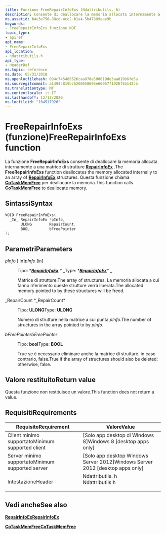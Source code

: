 ```yaml
---
title: Funzione FreeRepairInfoExs (Ndattributils. h)
description: Consente di deallocare la memoria allocata internamente a una matrice di strutture RepairInfoEx.
ms.assetid: b4e3e758-88cd-4ce2-b1a4-5b47889aae9b
keywords:
- FreeRepairInfoExs funzione NDF
topic_type:
- apiref
api_name:
- FreeRepairInfoExs
api_location:
- ndattributils.h
api_type:
- HeaderDef
ms.topic: reference
ms.date: 05/31/2018
ms.openlocfilehash: 094c745486526caa870a500019de3aa819b6fe5a
ms.sourcegitcommit: a1494c819bc5200050696e66057f1020f5b142cb
ms.translationtype: MT
ms.contentlocale: it-IT
ms.lasthandoff: 12/12/2020
ms.locfileid: "104517926"
---
```

# <a name="freerepairinfoexs-function"></a><span data-ttu-id="e2d9d-104">FreeRepairInfoExs (funzione)</span><span class="sxs-lookup"><span data-stu-id="e2d9d-104">FreeRepairInfoExs function</span></span>

<span data-ttu-id="e2d9d-105">La funzione **FreeRepairInfoExs** consente di deallocare la memoria allocata internamente a una matrice di strutture [**RepairInfoEx**](/windows/win32/api/ndattrib/ns-ndattrib-repairinfoex) .</span><span class="sxs-lookup"><span data-stu-id="e2d9d-105">The **FreeRepairInfoExs** function deallocates the memory allocated internally to an array of [**RepairInfoEx**](/windows/win32/api/ndattrib/ns-ndattrib-repairinfoex) structures.</span></span> <span data-ttu-id="e2d9d-106">Questa funzione chiama [**CoTaskMemFree**](/windows/desktop/api/combaseapi/nf-combaseapi-cotaskmemfree) per deallocare la memoria.</span><span class="sxs-lookup"><span data-stu-id="e2d9d-106">This function calls [**CoTaskMemFree**](/windows/desktop/api/combaseapi/nf-combaseapi-cotaskmemfree) to deallocate memory.</span></span>

## <a name="syntax"></a><span data-ttu-id="e2d9d-107">Sintassi</span><span class="sxs-lookup"><span data-stu-id="e2d9d-107">Syntax</span></span>


```C++
VOID FreeRepairInfoExs(
  _In_ RepairInfoEx *pInfo,
       ULONG        RepairCount,
       BOOL         bFreePointer
);
```



## <a name="parameters"></a><span data-ttu-id="e2d9d-108">Parametri</span><span class="sxs-lookup"><span data-stu-id="e2d9d-108">Parameters</span></span>

<dl> <dt>

<span data-ttu-id="e2d9d-109">*pInfo* \[ in\]</span><span class="sxs-lookup"><span data-stu-id="e2d9d-109">*pInfo* \[in\]</span></span>
</dt> <dd>

<span data-ttu-id="e2d9d-110">Tipo: \**[**RepairInfoEx**](/windows/win32/api/ndattrib/ns-ndattrib-repairinfoex) \** _</span><span class="sxs-lookup"><span data-stu-id="e2d9d-110">Type: \**[**RepairInfoEx**](/windows/win32/api/ndattrib/ns-ndattrib-repairinfoex)\** _</span></span>

<span data-ttu-id="e2d9d-111">Matrice di strutture.</span><span class="sxs-lookup"><span data-stu-id="e2d9d-111">The array of structures.</span></span> <span data-ttu-id="e2d9d-112">La memoria allocata a cui fanno riferimento queste strutture verrà liberata.</span><span class="sxs-lookup"><span data-stu-id="e2d9d-112">The allocated memory pointed to by these structures will be freed.</span></span>

</dd> <dt>

<span data-ttu-id="e2d9d-113">_RepairCount \*</span><span class="sxs-lookup"><span data-stu-id="e2d9d-113">_RepairCount\*</span></span> 
</dt> <dd>

<span data-ttu-id="e2d9d-114">Tipo: **ULONG**</span><span class="sxs-lookup"><span data-stu-id="e2d9d-114">Type: **ULONG**</span></span>

<span data-ttu-id="e2d9d-115">Numero di strutture nella matrice a cui punta *pInfo*.</span><span class="sxs-lookup"><span data-stu-id="e2d9d-115">The number of structures in the array pointed to by *pInfo*.</span></span>

</dd> <dt>

<span data-ttu-id="e2d9d-116">*bFreePointer*</span><span class="sxs-lookup"><span data-stu-id="e2d9d-116">*bFreePointer*</span></span> 
</dt> <dd>

<span data-ttu-id="e2d9d-117">Tipo: **bool**</span><span class="sxs-lookup"><span data-stu-id="e2d9d-117">Type: **BOOL**</span></span>

<span data-ttu-id="e2d9d-118">True se è necessario eliminare anche la matrice di strutture. in caso contrario, false.</span><span class="sxs-lookup"><span data-stu-id="e2d9d-118">True if the array of structures should also be deleted; otherwise, false.</span></span>

</dd> </dl>

## <a name="return-value"></a><span data-ttu-id="e2d9d-119">Valore restituito</span><span class="sxs-lookup"><span data-stu-id="e2d9d-119">Return value</span></span>

<span data-ttu-id="e2d9d-120">Questa funzione non restituisce un valore.</span><span class="sxs-lookup"><span data-stu-id="e2d9d-120">This function does not return a value.</span></span>

## <a name="requirements"></a><span data-ttu-id="e2d9d-121">Requisiti</span><span class="sxs-lookup"><span data-stu-id="e2d9d-121">Requirements</span></span>



| <span data-ttu-id="e2d9d-122">Requisito</span><span class="sxs-lookup"><span data-stu-id="e2d9d-122">Requirement</span></span> | <span data-ttu-id="e2d9d-123">Valore</span><span class="sxs-lookup"><span data-stu-id="e2d9d-123">Value</span></span> |
|-------------------------------------|--------------------------------------------------------------------------------------------|
| <span data-ttu-id="e2d9d-124">Client minimo supportato</span><span class="sxs-lookup"><span data-stu-id="e2d9d-124">Minimum supported client</span></span><br/> | <span data-ttu-id="e2d9d-125">\[Solo app desktop di Windows 8\]</span><span class="sxs-lookup"><span data-stu-id="e2d9d-125">Windows 8 \[desktop apps only\]</span></span><br/>                                                 |
| <span data-ttu-id="e2d9d-126">Server minimo supportato</span><span class="sxs-lookup"><span data-stu-id="e2d9d-126">Minimum supported server</span></span><br/> | <span data-ttu-id="e2d9d-127">\[Solo app desktop Windows Server 2012\]</span><span class="sxs-lookup"><span data-stu-id="e2d9d-127">Windows Server 2012 \[desktop apps only\]</span></span><br/>                                       |
| <span data-ttu-id="e2d9d-128">Intestazione</span><span class="sxs-lookup"><span data-stu-id="e2d9d-128">Header</span></span><br/>                   | <dl> <span data-ttu-id="e2d9d-129"><dt>Ndattributils. h</dt></span><span class="sxs-lookup"><span data-stu-id="e2d9d-129"><dt>Ndattributils.h</dt></span></span> </dl> |



## <a name="see-also"></a><span data-ttu-id="e2d9d-130">Vedi anche</span><span class="sxs-lookup"><span data-stu-id="e2d9d-130">See also</span></span>

<dl> <dt>

[<span data-ttu-id="e2d9d-131">**RepairInfoEx**</span><span class="sxs-lookup"><span data-stu-id="e2d9d-131">**RepairInfoEx**</span></span>](/windows/win32/api/ndattrib/ns-ndattrib-repairinfoex)
</dt> <dt>

[<span data-ttu-id="e2d9d-132">**CoTaskMemFree**</span><span class="sxs-lookup"><span data-stu-id="e2d9d-132">**CoTaskMemFree**</span></span>](/windows/desktop/api/combaseapi/nf-combaseapi-cotaskmemfree)
</dt> </dl>

 

